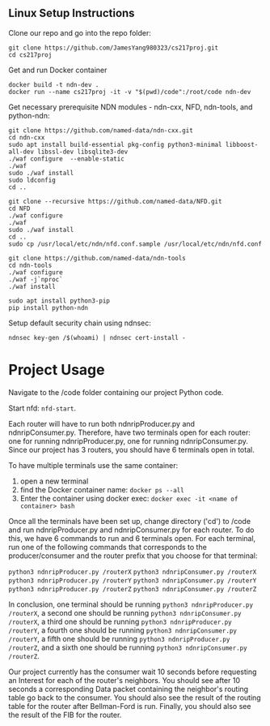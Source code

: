 ## Linux Setup Instructions

Clone our repo and go into the repo folder:
```
git clone https://github.com/JamesYang980323/cs217proj.git
cd cs217proj
```

Get and run Docker container
```
docker build -t ndn-dev .
docker run --name cs217proj -it -v "$(pwd)/code":/root/code ndn-dev
```

Get necessary prerequisite NDN modules - ndn-cxx, NFD, ndn-tools, and python-ndn:
```
git clone https://github.com/named-data/ndn-cxx.git
cd ndn-cxx
sudo apt install build-essential pkg-config python3-minimal libboost-all-dev libssl-dev libsqlite3-dev
./waf configure  --enable-static
./waf
sudo ./waf install
sudo ldconfig
cd ..

git clone --recursive https://github.com/named-data/NFD.git
cd NFD
./waf configure
./waf
sudo ./waf install
cd ..
sudo cp /usr/local/etc/ndn/nfd.conf.sample /usr/local/etc/ndn/nfd.conf

git clone https://github.com/named-data/ndn-tools
cd ndn-tools
./waf configure 
./waf -j`nproc`
./waf install

sudo apt install python3-pip
pip install python-ndn
```
Setup default security chain using ndnsec:
```
ndnsec key-gen /$(whoami) | ndnsec cert-install -
```

# Project Usage
Navigate to the /code folder containing our project Python code.

Start nfd:
```nfd-start```.

Each router will have to run both ndnripProducer.py and ndnripConsumer.py.
Therefore, have two terminals open for each router: one for running ndnripProducer.py, one for running ndnripConsumer.py.
Since our project has 3 routers, you should have 6 terminals open in total.

To have multiple terminals use the same container: 
1) open a new terminal
2) find the Docker container name: 
```docker ps --all```
3) Enter the container using docker exec:
```docker exec -it <name of container> bash```

Once all the terminals have been set up, change directory ('cd') to /code and run ndnripProducer.py and ndnripConsumer.py for each router.
To do this, we have 6 commands to run and 6 terminals open. 
For each terminal, run one of the following commands that corresponds to the producer/consumer and the router prefix that you choose for that terminal:

```python3 ndnripProducer.py /routerX```
```python3 ndnripConsumer.py /routerX```
```python3 ndnripProducer.py /routerY```
```python3 ndnripConsumer.py /routerY```
```python3 ndnripProducer.py /routerZ```
```python3 ndnripConsumer.py /routerZ```

In conclusion, one terminal should be running ```python3 ndnripProducer.py /routerX```, 
a second one should be running ```python3 ndnripConsumer.py /routerX```,
a third one should be running ```python3 ndnripProducer.py /routerY```,
a fourth one should be running ```python3 ndnripConsumer.py /routerY```,
a fifth one should be running ```python3 ndnripProducer.py /routerZ```,
and a sixth one should be running ```python3 ndnripConsumer.py /routerZ```.

Our project currently has the consumer wait 10 seconds before requesting an Interest for each of the router's neighbors.
You should see after 10 seconds a corresponding Data packet containing the neighbor's routing table go back to the consumer.
You should also see the result of the routing table for the router after Bellman-Ford is run.
Finally, you should also see the result of the FIB for the router.

